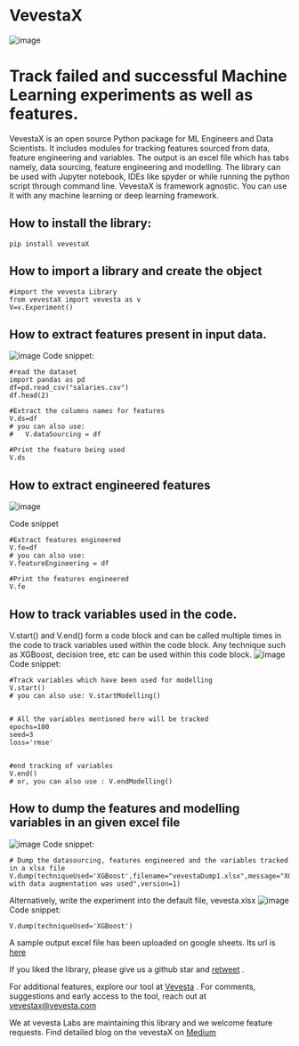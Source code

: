 # VevestaX

![image](https://user-images.githubusercontent.com/81908188/142753559-9f94639b-324b-4734-a183-cd7d2c97a3fc.png)

# Track failed and successful Machine Learning experiments as well as features.

VevestaX is an open source Python package for ML Engineers and Data Scientists.  It includes modules for tracking features sourced from data, feature engineering and variables. The output is an excel file which has tabs namely, data sourcing, feature engineering and modelling. The library can be used with Jupyter notebook, IDEs like spyder or while running the python script through command line. VevestaX is framework agnostic. You can use it with any machine learning or deep learning framework.



## How to install the library:
```
pip install vevestaX
```
## How to import a library and create the object
```
#import the vevesta Library
from vevestaX import vevesta as v
V=v.Experiment()
```


## How to extract features present in input data.
![image](https://user-images.githubusercontent.com/81908188/141691820-511ebba1-bc5a-4ce4-acd0-cd23ae3cd782.png)
Code snippet:
```
#read the dataset
import pandas as pd
df=pd.read_csv("salaries.csv")
df.head(2)

#Extract the columns names for features
V.ds=df
# you can also use:
#   V.dataSourcing = df

#Print the feature being used
V.ds
```

## How to extract engineered features
![image](https://user-images.githubusercontent.com/81908188/140041279-7ecd6444-a9ba-4e87-a0e5-46435c759d18.png)

Code snippet
```
#Extract features engineered
V.fe=df  
# you can also use:
V.featureEngineering = df

#Print the features engineered
V.fe
```
## How to track variables used in the code.
V.start() and V.end() form a code block and can be called multiple times in the code to track variables used within the code block. Any technique such as XGBoost, decision tree, etc can be used within this code block.
![image](https://user-images.githubusercontent.com/81908188/140041422-97be7287-111d-40c3-bc8f-d921db90acf8.png)
Code snippet:
```
#Track variables which have been used for modelling
V.start()
# you can also use: V.startModelling()


# All the variables mentioned here will be tracked
epochs=100
seed=3
loss='rmse'


#end tracking of variables
V.end()
# or, you can also use : V.endModelling()
```
## How to dump the features and modelling variables in an given excel file
![image](https://user-images.githubusercontent.com/81908188/140653881-1698d7ba-1c0f-4879-8a96-a90123108165.png)
Code snippet:
```
# Dump the datasourcing, features engineered and the variables tracked in a xlsx file
V.dump(techniqueUsed='XGBoost',filename="vevestaDump1.xlsx",message="XGboost with data augmentation was used",version=1)
```

Alternatively, write the experiment into the default file, vevesta.xlsx
![image](https://user-images.githubusercontent.com/81908188/140653897-6654e94b-a332-49a2-a7b7-416cb5bded5c.png)
Code snippet:
```
V.dump(techniqueUsed='XGBoost')
```
A sample output excel file has been uploaded on google sheets. Its url is [here](https://docs.google.com/spreadsheets/d/1iOL3jiiQ834_vep5E4fPpxj7QDGVxOBJ/edit?usp=sharing&ouid=103382336064969333270&rtpof=true&sd=true)

If you liked the library, please give us a github star and [retweet](https://twitter.com/vevesta1/status/1503747980188594178?s=20&t=3zXxSDS8WCddWcQHDxUrtg) .

For additional features, explore our tool at [Vevesta](https://www.vevesta.com) . For comments, suggestions and early access to the tool, reach out at vevestax@vevesta.com

We at vevesta Labs are maintaining this library and we welcome feature requests. Find detailed blog on the vevestaX on [Medium](https://medium.com/@priyanka_60446/vevestax-open-source-library-to-track-failed-and-successful-machine-learning-experiments-and-data-8deb76254b9c)
